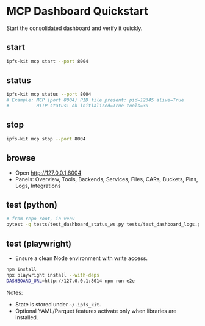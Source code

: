 # MCP Dashboard Quickstart

Start the consolidated dashboard and verify it quickly.

## start
```bash
ipfs-kit mcp start --port 8004
```

## status
```bash
ipfs-kit mcp status --port 8004
# Example: MCP (port 8004) PID file present: pid=12345 alive=True
#          HTTP status: ok initialized=True tools=30
```

## stop
```bash
ipfs-kit mcp stop --port 8004
```

## browse
- Open http://127.0.0.1:8004
- Panels: Overview, Tools, Backends, Services, Files, CARs, Buckets, Pins, Logs, Integrations

## test (python)
```bash
# from repo root, in venv
pytest -q tests/test_dashboard_status_ws.py tests/test_dashboard_logs.py tests/test_backends_services_tools.py -q
```

## test (playwright)
- Ensure a clean Node environment with write access.
```bash
npm install
npx playwright install --with-deps
DASHBOARD_URL=http://127.0.0.1:8014 npm run e2e
```

Notes:
- State is stored under `~/.ipfs_kit`.
- Optional YAML/Parquet features activate only when libraries are installed.
